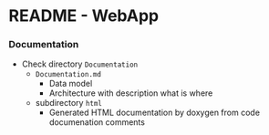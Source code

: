 # README - WebApp

### Documentation

- Check directory `Documentation`
  - `Documentation.md`
    - Data model
    - Architecture with description what is where
  - subdirectory `html`
    - Generated HTML documentation by doxygen from code documenation comments 

